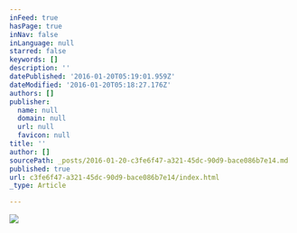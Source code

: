 ```yaml
---
inFeed: true
hasPage: true
inNav: false
inLanguage: null
starred: false
keywords: []
description: ''
datePublished: '2016-01-20T05:19:01.959Z'
dateModified: '2016-01-20T05:18:27.176Z'
authors: []
publisher:
  name: null
  domain: null
  url: null
  favicon: null
title: ''
author: []
sourcePath: _posts/2016-01-20-c3fe6f47-a321-45dc-90d9-bace086b7e14.md
published: true
url: c3fe6f47-a321-45dc-90d9-bace086b7e14/index.html
_type: Article

---
```

![](https://the-grid-user-content.s3-us-west-2.amazonaws.com/80da0d50-a3b2-4b44-bb7f-860dd495dba6.jpg)